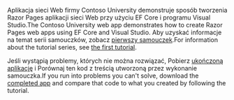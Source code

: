 <span data-ttu-id="c96ad-101">Aplikacja sieci Web firmy Contoso University demonstruje sposób tworzenia Razor Pages aplikacji sieci Web przy użyciu EF Core i programu Visual Studio.</span><span class="sxs-lookup"><span data-stu-id="c96ad-101">The Contoso University web app demonstrates how to create Razor Pages web apps using EF Core and Visual Studio.</span></span> <span data-ttu-id="c96ad-102">Aby uzyskać informacje na temat serii samouczków, zobacz [pierwszy samouczek](xref:data/ef-rp/intro).</span><span class="sxs-lookup"><span data-stu-id="c96ad-102">For information about the tutorial series, see [the first tutorial](xref:data/ef-rp/intro).</span></span>

<span data-ttu-id="c96ad-103">Jeśli wystąpią problemy, których nie można rozwiązać, Pobierz [ukończoną aplikację](https://github.com/dotnet/AspNetCore.Docs/tree/master/aspnetcore/data/ef-rp/intro/samples) i Porównaj ten kod z treścią utworzoną przez wykonanie samouczka.</span><span class="sxs-lookup"><span data-stu-id="c96ad-103">If you run into problems you can't solve, download the [completed app](https://github.com/dotnet/AspNetCore.Docs/tree/master/aspnetcore/data/ef-rp/intro/samples) and compare that code to what you created by following the tutorial.</span></span>
